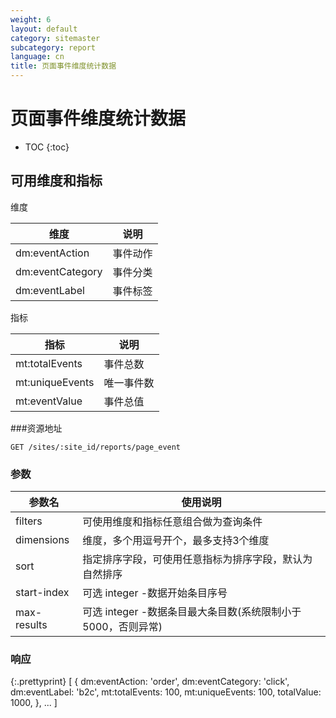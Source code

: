 ```yaml
---
weight: 6
layout: default
category: sitemaster
subcategory: report
language: cn
title: 页面事件维度统计数据
---
```


# 页面事件维度统计数据

* TOC
{:toc}


## 可用维度和指标

维度

| 维度             | 说明     |
|------------------|----------|
| dm:eventAction   | 事件动作 |
| dm:eventCategory | 事件分类 |
| dm:eventLabel    | 事件标签 |

指标

| 指标            | 说明       |
|-----------------|------------|
| mt:totalEvents  | 事件总数   |
| mt:uniqueEvents | 唯一事件数 |
| mt:eventValue   | 事件总值   |

###资源地址

    GET /sites/:site_id/reports/page_event

### 参数


| 参数名      | 使用说明                                                     |
|-------------|--------------------------------------------------------------|
| filters     | 可使用维度和指标任意组合做为查询条件                         |
| dimensions  | 维度，多个用逗号开个，最多支持3个维度                        |
| sort        | 指定排序字段，可使用任意指标为排序字段，默认为自然排序       |
| start-index | 可选 integer -数据开始条目序号                               |
| max-results | 可选 integer -数据条目最大条目数(系统限制小于5000，否则异常) |

### 响应

{:.prettyprint}
    [
        {
            dm:eventAction: 'order',
            dm:eventCategory: 'click',
            dm:eventLabel: 'b2c',
            mt:totalEvents: 100,
            mt:uniqueEvents: 100,
            totalValue: 1000,
        },
        ...
    ]
